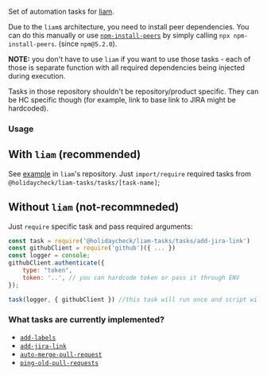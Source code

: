 Set of automation tasks for [liam](https://github.com/holidaycheck/liam).

Due to the `liam`s architecture, you need to install peer dependencies. You can do this manually or use [`npm-install-peers`](https://www.npmjs.com/package/npm-install-peers) by simply calling `npx npm-install-peers`. (since `npm@5.2.0`).

**NOTE:** you don't have to use `liam` if you want to use those tasks - each of those is separate function with all required dependencies being injected during execution.

Tasks in those repository shouldn't be repository/product specific.
They can be HC specific though (for example, link to base link to JIRA might be hardcoded).

### Usage

## With `liam` (recommended)

See [example](https://github.com/holidaycheck/liam#example-code) in `liam`'s repository. Just `import/require` required tasks from `@holidaycheck/liam-tasks/tasks/[task-name]`;

## Without `liam` (not-recommneded)

Just `require` specific task and pass required arguments:

```javascript
const task = require('@holidaycheck/liam-tasks/tasks/add-jira-link')
const githubClient = require('github')({ ... })
const logger = console;
githubClient.authenticate({
    type: "token",
    token: '..', // you can hardcode token or pass it through ENV
});

task(logger, { githubClient }) //this task will run once and script will end.
```

### What tasks are currently implemented?

* [`add-labels`](./docs/add-labels.md)
* [`add-jira-link`](./docs/add-jira-link.md)
* [`auto-merge-pull-request`](./docs/auto-merge-pull-request.md)
* [`ping-old-pull-requests`](./docs/ping-old-pull-requests.md)
